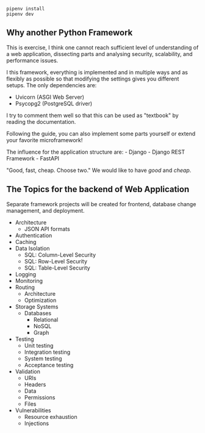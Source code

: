 
```
pipenv install
pipenv dev
```

## Why another Python Framework

This is exercise, I think one cannot reach sufficient level of understanding of a web application, dissecting parts and analysing security, scalability, and performance issues.

I this framework, everything is implemented and in multiple ways and as flexibly as possible so that modifying the settings 
gives you different setups. The only dependencies are:

- Uvicorn (ASGI Web Server)
- Psycopg2 (PostgreSQL driver)

I try to comment them well so that this can be used as
"textbook" by reading the documentation.

Following the guide, you can also implement some parts yourself or extend your favorite microframework!

The influence for the application structure are:
    - Django
    - Django REST Framework
    - FastAPI
    
"Good, fast, cheap. Choose two."
We would like to have _good_ and _cheap_.

## The Topics for the backend of Web Application

Separate framework projects will be created for frontend, database change management, and deployment.

- Architecture
    - JSON API formats
- Authentication
- Caching
- Data Isolation
    - SQL: Column-Level Security
    - SQL: Row-Level Security
    - SQL: Table-Level Security
- Logging
- Monitoring
- Routing
    - Architecture
    - Optimization 
- Storage Systems
    - Databases
        - Relational
        - NoSQL
        - Graph
- Testing
    - Unit testing
    - Integration testing
    - System testing
    - Acceptance testing
- Validation
    - URIs
    - Headers
    - Data
    - Permissions
    - Files
- Vulnerabilities
    - Resource exhaustion
    - Injections
    
